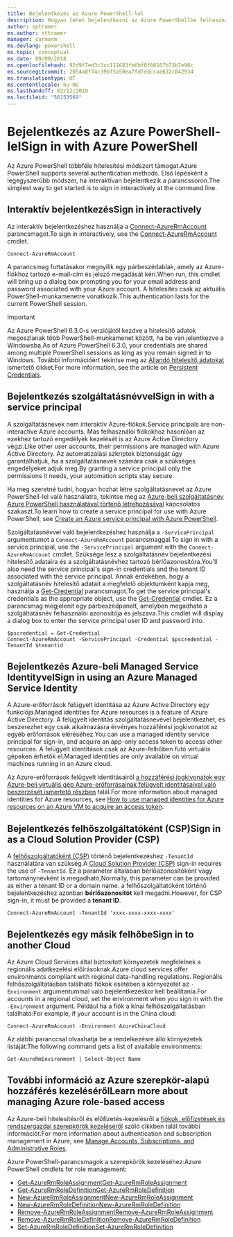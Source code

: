 ```yaml
---
title: Bejelentkezés az Azure PowerShell-lel
description: Hogyan lehet bejelentkezni az Azure PowerShellbe felhasználóként, szolgáltatásnévként vagy az Azure-erőforrások felügyelt identitásaival.
author: sptramer
ms.author: sttramer
manager: carmonm
ms.devlang: powershell
ms.topic: conceptual
ms.date: 09/09/2018
ms.openlocfilehash: 92d9f7ed3c3cc111683fb6bf0f66107b73b7e96c
ms.sourcegitcommit: 2054a8f74cd9bf5a50ea7fdfddccaa632c842934
ms.translationtype: HT
ms.contentlocale: hu-HU
ms.lasthandoff: 02/12/2019
ms.locfileid: "56153569"
---
```

# <a name="sign-in-with-azure-powershell"></a><span data-ttu-id="21e41-103">Bejelentkezés az Azure PowerShell-lel</span><span class="sxs-lookup"><span data-stu-id="21e41-103">Sign in with Azure PowerShell</span></span>

<span data-ttu-id="21e41-104">Az Azure PowerShell többféle hitelesítési módszert támogat.</span><span class="sxs-lookup"><span data-stu-id="21e41-104">Azure PowerShell supports several authentication methods.</span></span> <span data-ttu-id="21e41-105">Első lépésként a legegyszerűbb módszer, ha interaktívan bejelentkezik a parancssoron.</span><span class="sxs-lookup"><span data-stu-id="21e41-105">The simplest way to get started is to sign in interactively at the command line.</span></span>

## <a name="sign-in-interactively"></a><span data-ttu-id="21e41-106">Interaktív bejelentkezés</span><span class="sxs-lookup"><span data-stu-id="21e41-106">Sign in interactively</span></span>

<span data-ttu-id="21e41-107">Az interaktív bejelentkezéshez használja a [Connect-AzureRmAccount](/powershell/module/azurerm.profile/connect-azurermaccount) parancsmagot.</span><span class="sxs-lookup"><span data-stu-id="21e41-107">To sign in interactively, use the [Connect-AzureRmAccount](/powershell/module/azurerm.profile/connect-azurermaccount) cmdlet.</span></span>

```azurepowershell-interactive
Connect-AzureRmAccount
```

<span data-ttu-id="21e41-108">A parancsmag futtatásakor megnyílik egy párbeszédablak, amely az Azure-fiókhoz tartozó e-mail-cím és jelszó megadását kéri.</span><span class="sxs-lookup"><span data-stu-id="21e41-108">When run, this cmdlet will bring up a dialog box prompting you for your email address and password associated with your Azure account.</span></span> <span data-ttu-id="21e41-109">A hitelesítés csak az aktuális PowerShell-munkamenetre vonatkozik.</span><span class="sxs-lookup"><span data-stu-id="21e41-109">This authentication lasts for the current PowerShell session.</span></span>

> [!IMPORTANT]
> <span data-ttu-id="21e41-110">Az Azure PowerShell 6.3.0-s verziójától kezdve a hitelesítő adatok megoszlanak több PowerShell-munkamenet között, ha be van jelentkezve a Windowsba.</span><span class="sxs-lookup"><span data-stu-id="21e41-110">As of Azure PowerShell 6.3.0, your credentials are shared among multiple PowerShell sessions as long as you remain signed in to Windows.</span></span> <span data-ttu-id="21e41-111">További információért tekintse meg az [Állandó hitelesítő adatokat](context-persistence.md) ismertető cikket.</span><span class="sxs-lookup"><span data-stu-id="21e41-111">For more information, see the article on [Persistent Credentials](context-persistence.md).</span></span>

## <a name="sign-in-with-a-service-principal"></a><span data-ttu-id="21e41-112">Bejelentkezés szolgáltatásnévvel</span><span class="sxs-lookup"><span data-stu-id="21e41-112">Sign in with a service principal</span></span>

<span data-ttu-id="21e41-113">A szolgáltatásnevek nem interaktív Azure-fiókok.</span><span class="sxs-lookup"><span data-stu-id="21e41-113">Service principals are non-interactive Azure accounts.</span></span> <span data-ttu-id="21e41-114">Más felhasználói fiókokhoz hasonlóan az ezekhez tartozó engedélyek kezelését is az Azure Active Directory végzi.</span><span class="sxs-lookup"><span data-stu-id="21e41-114">Like other user accounts, their permissions are managed with Azure Active Directory.</span></span> <span data-ttu-id="21e41-115">Az automatizálási szkriptek biztonságát úgy garantálhatjuk, ha a szolgáltatásnevek számára csak a szükséges engedélyeket adjuk meg.</span><span class="sxs-lookup"><span data-stu-id="21e41-115">By granting a service principal only the permissions it needs, your automation scripts stay secure.</span></span>

<span data-ttu-id="21e41-116">Ha meg szeretné tudni, hogyan hozhat létre szolgáltatásnevet az Azure PowerShell-lel való használatra, tekintse meg az [Azure-beli szolgáltatásnév Azure PowerShell használatával történő létrehozásával](create-azure-service-principal-azureps.md) kapcsolatos szakaszt.</span><span class="sxs-lookup"><span data-stu-id="21e41-116">To learn how to create a service principal for use with Azure PowerShell, see [Create an Azure service principal with Azure PowerShell](create-azure-service-principal-azureps.md).</span></span>

<span data-ttu-id="21e41-117">Szolgáltatásnévvel való bejelentkezéshez használja a `-ServicePrincipal` argumentumot a `Connect-AzureRmAccount` parancsmaggal.</span><span class="sxs-lookup"><span data-stu-id="21e41-117">To sign in with a service principal, use the `-ServicePrincipal` argument with the `Connect-AzureRmAccount` cmdlet.</span></span> <span data-ttu-id="21e41-118">Szüksége lesz a szolgáltatásnév bejelentkezési hitelesítő adataira és a szolgáltatásnévhez tartozó bérlőazonosítóra.</span><span class="sxs-lookup"><span data-stu-id="21e41-118">You'll also need the service principal's sign-in credentials and the tenant ID associated with the service principal.</span></span> <span data-ttu-id="21e41-119">Annak érdekében, hogy a szolgáltatásnév hitelesítő adatait a megfelelő objektumként kapja meg, használja a [Get-Credential](/powershell/module/microsoft.powershell.security/get-credential) parancsmagot.</span><span class="sxs-lookup"><span data-stu-id="21e41-119">To get the service principal's credentials as the appropriate object, use the [Get-Credential](/powershell/module/microsoft.powershell.security/get-credential) cmdlet.</span></span> <span data-ttu-id="21e41-120">Ez a parancsmag megjelenít egy párbeszédpanelt, amelyben megadható a szolgáltatásnév felhasználói azonosítója és jelszava.</span><span class="sxs-lookup"><span data-stu-id="21e41-120">This cmdlet will display a dialog box to enter the service principal user ID and password into.</span></span>

```azurepowershell-interactive
$pscredential = Get-Credential
Connect-AzureRmAccount -ServicePrincipal -Credential $pscredential -TenantId $tenantid
```

## <a name="sign-in-using-an-azure-managed-service-identity"></a><span data-ttu-id="21e41-121">Bejelentkezés Azure-beli Managed Service Identityvel</span><span class="sxs-lookup"><span data-stu-id="21e41-121">Sign in using an Azure Managed Service Identity</span></span>

<span data-ttu-id="21e41-122">A Azure-erőforrások felügyelt identitása az Azure Active Directory egy funkciója.</span><span class="sxs-lookup"><span data-stu-id="21e41-122">Managed identities for Azure resources is a feature of Azure Active Directory.</span></span> <span data-ttu-id="21e41-123">A felügyelt identitás szolgáltatásnevével bejelentkezhet, és beszerezhet egy csak alkalmazásra érvényes hozzáférési jogkivonatot az egyéb erőforrások eléréséhez.</span><span class="sxs-lookup"><span data-stu-id="21e41-123">You can use a managed identity service principal for sign-in, and acquire an app-only access token to access other resources.</span></span> <span data-ttu-id="21e41-124">A felügyelt identitások csak az Azure-felhőben futó virtuális gépeken érhetők el.</span><span class="sxs-lookup"><span data-stu-id="21e41-124">Managed identities are only available on virtual machines running in an Azure cloud.</span></span>

<span data-ttu-id="21e41-125">Az Azure-erőforrások felügyelt identitásairól [a hozzáférési jogkivonatok egy Azure-beli virtuális gép Azure-erőforrásainak felügyelt identitásaival való beszerzését ismertető részben](/azure/active-directory/managed-identities-azure-resources/how-to-use-vm-token) talál.</span><span class="sxs-lookup"><span data-stu-id="21e41-125">For more information about managed identities for Azure resources, see [How to use managed identities for Azure resources on an Azure VM to acquire an access token](/azure/active-directory/managed-identities-azure-resources/how-to-use-vm-token).</span></span>

## <a name="sign-in-as-a-cloud-solution-provider-csp"></a><span data-ttu-id="21e41-126">Bejelentkezés felhőszolgáltatóként (CSP)</span><span class="sxs-lookup"><span data-stu-id="21e41-126">Sign in as a Cloud Solution Provider (CSP)</span></span>

<span data-ttu-id="21e41-127">A [felhőszolgáltatóként (CSP)](https://azure.microsoft.com/en-us/offers/ms-azr-0145p/) történő bejelentkezéshez `-TenantId` használatára van szükség.</span><span class="sxs-lookup"><span data-stu-id="21e41-127">A [Cloud Solution Provider (CSP)](https://azure.microsoft.com/en-us/offers/ms-azr-0145p/) sign-in requires the use of `-TenantId`.</span></span> <span data-ttu-id="21e41-128">Ez a paraméter általában bérlőazonosítóként vagy tartománynévként is megadható,</span><span class="sxs-lookup"><span data-stu-id="21e41-128">Normally, this parameter can be provided as either a tenant ID or a domain name.</span></span> <span data-ttu-id="21e41-129">a felhőszolgáltatóként történő bejelentkezéshez azonban **bérlőazonosítót** kell megadni.</span><span class="sxs-lookup"><span data-stu-id="21e41-129">However, for CSP sign-in, it must be provided a **tenant ID**.</span></span>

```azurepowershell-interactive
Connect-AzureRmAccount -TenantId 'xxxx-xxxx-xxxx-xxxx'
```

## <a name="sign-in-to-another-cloud"></a><span data-ttu-id="21e41-130">Bejelentkezés egy másik felhőbe</span><span class="sxs-lookup"><span data-stu-id="21e41-130">Sign in to another Cloud</span></span>

<span data-ttu-id="21e41-131">Az Azure Cloud Services által biztosított környezetek megfelelnek a regionális adatkezelési előírásoknak.</span><span class="sxs-lookup"><span data-stu-id="21e41-131">Azure cloud services offer environments compliant with regional data-handling regulations.</span></span>
<span data-ttu-id="21e41-132">Regionális felhőszolgáltatásban található fiókok esetében a környezetet az `-Environment` argumentummal való bejelentkezéskor kell beállítania.</span><span class="sxs-lookup"><span data-stu-id="21e41-132">For accounts in a regional cloud, set the environment when you sign in with the `-Environment` argument.</span></span>
<span data-ttu-id="21e41-133">Például ha a fiók a kínai felhőszolgáltatásban található:</span><span class="sxs-lookup"><span data-stu-id="21e41-133">For example, if your account is in the China cloud:</span></span>

```azurepowershell-interactive
Connect-AzureRmAccount -Environment AzureChinaCloud
```

<span data-ttu-id="21e41-134">Az alábbi paranccsal olvashatja be a rendelkezésre álló környezetek listáját:</span><span class="sxs-lookup"><span data-stu-id="21e41-134">The following command gets a list of available environments:</span></span>

```azurepowershell-interactive
Get-AzureRmEnvironment | Select-Object Name
```

## <a name="learn-more-about-managing-azure-role-based-access"></a><span data-ttu-id="21e41-135">További információ az Azure szerepkör-alapú hozzáférés kezeléséről</span><span class="sxs-lookup"><span data-stu-id="21e41-135">Learn more about managing Azure role-based access</span></span>

<span data-ttu-id="21e41-136">Az Azure-beli hitelesítésről és előfizetés-kezelésről a [fiókok, előfizetések és rendszergazdai szerepkörök kezeléséről](/azure/active-directory/role-based-access-control-configure) szóló cikkben talál további információt.</span><span class="sxs-lookup"><span data-stu-id="21e41-136">For more information about authentication and subscription management in Azure, see [Manage Accounts, Subscriptions, and Administrative Roles](/azure/active-directory/role-based-access-control-configure).</span></span>

<span data-ttu-id="21e41-137">Azure PowerShell-parancsmagok a szerepkörök kezeléséhez:</span><span class="sxs-lookup"><span data-stu-id="21e41-137">Azure PowerShell cmdlets for role management:</span></span>

* [<span data-ttu-id="21e41-138">Get-AzureRmRoleAssignment</span><span class="sxs-lookup"><span data-stu-id="21e41-138">Get-AzureRmRoleAssignment</span></span>](/powershell/module/AzureRM.Resources/Get-AzureRmRoleAssignment)
* [<span data-ttu-id="21e41-139">Get-AzureRmRoleDefinition</span><span class="sxs-lookup"><span data-stu-id="21e41-139">Get-AzureRmRoleDefinition</span></span>](/powershell/module/AzureRM.Resources/Get-AzureRmRoleDefinition)
* [<span data-ttu-id="21e41-140">New-AzureRmRoleAssignment</span><span class="sxs-lookup"><span data-stu-id="21e41-140">New-AzureRmRoleAssignment</span></span>](/powershell/module/AzureRM.Resources/New-AzureRmRoleAssignment)
* [<span data-ttu-id="21e41-141">New-AzureRmRoleDefinition</span><span class="sxs-lookup"><span data-stu-id="21e41-141">New-AzureRmRoleDefinition</span></span>](/powershell/module/AzureRM.Resources/New-AzureRmRoleDefinition)
* [<span data-ttu-id="21e41-142">Remove-AzureRmRoleAssignment</span><span class="sxs-lookup"><span data-stu-id="21e41-142">Remove-AzureRmRoleAssignment</span></span>](/powershell/module/AzureRM.Resources/Remove-AzureRmRoleAssignment)
* [<span data-ttu-id="21e41-143">Remove-AzureRmRoleDefinition</span><span class="sxs-lookup"><span data-stu-id="21e41-143">Remove-AzureRmRoleDefinition</span></span>](/powershell/module/AzureRM.Resources/Remove-AzureRmRoleDefinition)
* [<span data-ttu-id="21e41-144">Set-AzureRmRoleDefinition</span><span class="sxs-lookup"><span data-stu-id="21e41-144">Set-AzureRmRoleDefinition</span></span>](/powershell/module/AzureRM.Resources/Set-AzureRmRoleDefinition)
